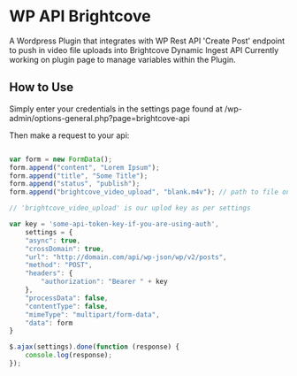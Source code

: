 # WP API Brightcove

A Wordpress Plugin that integrates with WP Rest API 'Create Post' endpoint to push in video file uploads into Brightcove Dynamic Ingest API Currently working on plugin page to manage variables within the Plugin.

## How to Use

Simply enter your credentials in the settings page found at /wp-admin/options-general.php?page=brightcove-api

Then make a request to your api:

```js

var form = new FormData();
form.append("content", "Lorem Ipsum");
form.append("title", "Some Title");
form.append("status", "publish");
form.append("brightcove_video_upload", "blank.m4v"); // path to file on device

// 'brightcove_video_upload' is our uplod key as per settings

var	key = 'some-api-token-key-if-you-are-using-auth',
	settings = {
	"async": true,
	"crossDomain": true,
	"url": "http://domain.com/api/wp-json/wp/v2/posts",
	"method": "POST",
	"headers": {
		"authorization": "Bearer " + key
	},
	"processData": false,
	"contentType": false,
	"mimeType": "multipart/form-data",
	"data": form
}

$.ajax(settings).done(function (response) {
	console.log(response);
});

``` 

